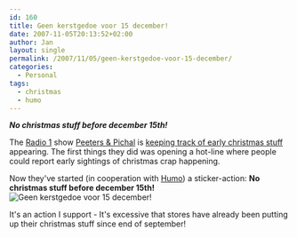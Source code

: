 ```yaml
---
id: 160
title: Geen kerstgedoe voor 15 december!
date: 2007-11-05T20:13:52+02:00
author: Jan
layout: single
permalink: /2007/11/05/geen-kerstgedoe-voor-15-december/
categories:
  - Personal
tags:
  - christmas
  - humo
---
```

_**No christmas stuff before december 15th!**_

The [Radio 1](http://www.radio1.be/) show [Peeters & Pichal](http://www.radio1.be/programmas/pepi/) is [keeping track of early christmas stuff](http://www.radio1.be/programmas/pepi/149432/) appearing. The first things they did was opening a hot-line where people could report early sightings of christmas crap happening.

Now they've started (in cooperation with [Humo](http://www.humo.be/)) a sticker-action: **No christmas stuff before december 15th!**  
![Geen kerstgedoe voor 15 december!](/assets/images/2007/11/geen_kerstgedoe_voor_15dec-sm.png) 

It's an action I support - It's excessive that stores have already been putting up their christmas stuff since end of september!
